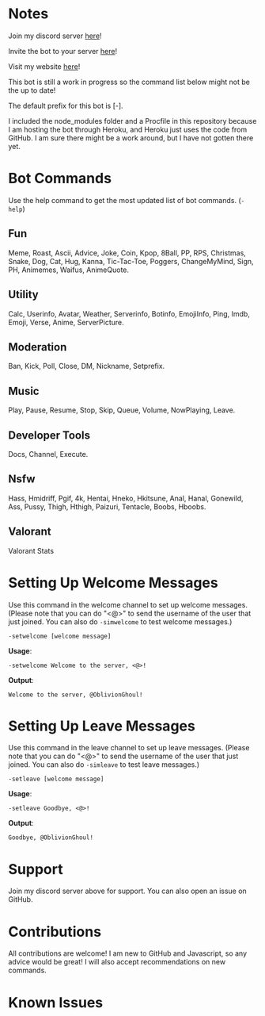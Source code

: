 # Notes

Join my discord server [here](https://discord.com/invite/agVDGxS9FN)!

Invite the bot to your server [here](https://discord.com/api/oauth2/authorize?client_id=757066313406611477&permissions=473427062&scope=bot)!

Visit my website [here](https://oblivionghoul.com/)!

This bot is still a work in progress so the command list below might not be the up to date!

The default prefix for this bot is [-].

I included the node_modules folder and a Procfile in this repository because I am hosting the bot through Heroku, and Heroku just uses the code from GitHub. I am sure there might be a work around, but I have not gotten there yet.

# Bot Commands
Use the help command to get the most updated list of bot commands. (`-help`)
## Fun
Meme, Roast, Ascii, Advice, Joke, Coin, Kpop, 8Ball, PP, RPS, Christmas, Snake, Dog, Cat, Hug, Kanna, Tic-Tac-Toe, Poggers, ChangeMyMind, Sign, PH, Animemes, Waifus, AnimeQuote.

## Utility 
Calc, Userinfo, Avatar, Weather, Serverinfo, Botinfo, EmojiInfo, Ping, Imdb, Emoji, Verse, Anime, ServerPicture.

## Moderation
Ban, Kick, Poll, Close, DM, Nickname, Setprefix.

## Music 
Play, Pause, Resume, Stop, Skip, Queue, Volume, NowPlaying, Leave.

## Developer Tools
Docs, Channel, Execute.

## Nsfw
Hass, Hmidriff, Pgif, 4k, Hentai, Hneko, Hkitsune, Anal, Hanal, Gonewild, Ass, Pussy, Thigh, Hthigh, Paizuri, Tentacle, Boobs, Hboobs.

## Valorant
Valorant Stats

# Setting Up Welcome Messages
Use this command in the welcome channel to set up welcome messages. (Please note that you can do "<@>" to send the username of the user that just joined. You can also do `-simwelcome` to test welcome messages.)
```
-setwelcome [welcome message]
```
**Usage**:

`-setwelcome Welcome to the server, <@>!`

**Output**: 

`Welcome to the server, @OblivionGhoul!`

# Setting Up Leave Messages
Use this command in the leave channel to set up leave messages. (Please note that you can do "<@>" to send the username of the user that just joined. You can also do `-simleave` to test leave messages.)
```
-setleave [welcome message]
```
**Usage**:

`-setleave Goodbye, <@>!`

**Output**: 

`Goodbye, @OblivionGhoul!`
# Support
Join my discord server above for support. You can also open an issue on GitHub. 
# Contributions
All contributions are welcome! I am new to GitHub and Javascript, so any advice would be great! I will also accept recommendations on new commands.
# Known Issues

